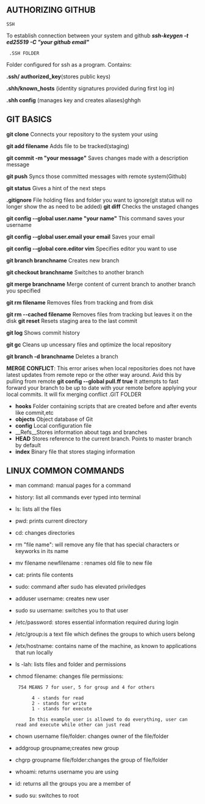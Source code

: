## AUTHORIZING GITHUB
    SSH
To establish connection between your system and github  ***ssh-keygen -t ed25519 -C "your github email"***
     
     .SSH FOLDER
Folder configured for ssh as a program. Contains:

 __.ssh/  authorized_key__(stores public keys)

__.shh/known_hosts__
     (identity signatures provided during first log in)

__.shh config__
    (manages key and creates aliases)ghhgh

## GIT BASICS
__git clone__ Connects your repository to the system your using

__git add filename__ Adds file to be tracked(staging)

__git commit -m "your message"__ Saves changes made with a description message

__git push__ Syncs those committed messages with remote system(Github) 

__git status__ Gives a hint of the next steps

__.gitignore__ File holding files and folder you want to ignore(git status will no longer show the as need to be added)
__git diff__ Checks the unstaged changes

__git config --global user.name "your name"__ This command saves your username

__git config --global user.email your email__ Saves your email


__git config --global core.editor vim__ Specifies editor you want to use

__git branch branchname__ Creates new branch

__git checkout branchname__ Switches to another branch

__git merge branchname__ Merge content of current branch to another branch you specified

__git rm filename__ Removes files from tracking and from disk

__git rm --cached filename__ Removes files from tracking but leaves it on the disk
__git reset__ Resets staging area to the last commit

__git log__ Shows commit history

__git gc__ Cleans up uncessary files and optimize the local repository

__git branch -d branchname__ Deletes a branch

__MERGE CONFLICT__: This error arises when local repositories does not have latest updates from remote repo or the other way around. Avid this by pulling from remote
__git config --global pull.ff true__ It attempts to fast forward your branch to be up to date with your remote before applying your local commits. It will fix merging conflict
       .GIT FOLDER

    
+ __hooks__ Folder containing scripts that are created before and after events like commit,etc
+ __objects__ Object database of Git
+ __config__ Local configuration file
+ __Refs__Stores information about tags and branches
+ __HEAD__ Stores reference to the current branch. Points to master branch by default
+ __index__ Binary file that stores staging information

## LINUX COMMON COMMANDS
* man command: manual pages for a command
* history: list all commands ever typed into terminal
* ls: lists all the files
* pwd: prints current directory
* cd: changes directories
* rm "file name": will remove any file that has special characters or keyworks in its name
* mv filename newfilename : renames old file to new file
* cat: prints file contents
* sudo: command after sudo has elevated priviledges
*  adduser username: creates new user
*  sudo su username: switches you to that user
*  /etc/password: stores essential information required during login
*  /etc/group:is a text file which defines the groups to which users belong
*  /etx/hostname: contains name of the machine, as known to applications that run locally
*  ls -lah: lists files and folder and permissions
*  chmod filename: changes file permissions:
     
        754 MEANS 7 for user, 5 for group and 4 for others
       
             4 - stands for read
             2 - stands for write
             1 - stands for execute
            
            In this example user is allowed to do everything, user can read and execute while other can just read
* chown username file/folder: changes owner of the file/folder
* addgroup groupname;creates new group
* chgrp groupname file/folder:changes the group of file/folder
* whoami: returns username you are using
* id: returns all the groups you are a member of
* sudo su: switches to root

